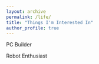 ```yaml
---
layout: archive
permalink: /life/
title: "Things I'm Interested In"
author_profile: true
---
```


PC Builder

Robot Enthusiast